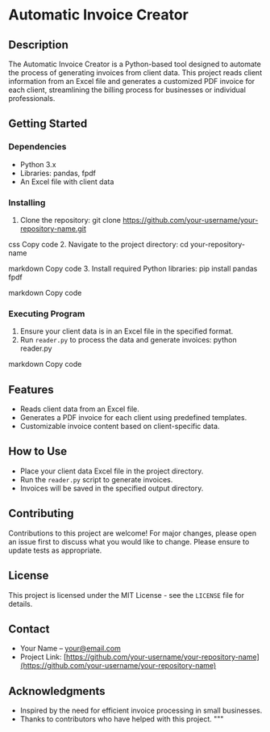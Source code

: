 
# Automatic Invoice Creator

## Description
The Automatic Invoice Creator is a Python-based tool designed to automate the process of generating invoices from client data. This project reads client information from an Excel file and generates a customized PDF invoice for each client, streamlining the billing process for businesses or individual professionals.

## Getting Started

### Dependencies
- Python 3.x
- Libraries: pandas, fpdf
- An Excel file with client data

### Installing
1. Clone the repository:
git clone https://github.com/your-username/your-repository-name.git

css
Copy code
2. Navigate to the project directory:
cd your-repository-name

markdown
Copy code
3. Install required Python libraries:
pip install pandas fpdf

markdown
Copy code

### Executing Program
1. Ensure your client data is in an Excel file in the specified format.
2. Run `reader.py` to process the data and generate invoices:
python reader.py

markdown
Copy code

## Features
- Reads client data from an Excel file.
- Generates a PDF invoice for each client using predefined templates.
- Customizable invoice content based on client-specific data.

## How to Use
- Place your client data Excel file in the project directory.
- Run the `reader.py` script to generate invoices.
- Invoices will be saved in the specified output directory.

## Contributing
Contributions to this project are welcome! For major changes, please open an issue first to discuss what you would like to change. Please ensure to update tests as appropriate.

## License
This project is licensed under the MIT License - see the `LICENSE` file for details.

## Contact
- Your Name – [your@email.com](mailto:your@email.com)
- Project Link: [https://github.com/your-username/your-repository-name](https://github.com/your-username/your-repository-name)

## Acknowledgments
- Inspired by the need for efficient invoice processing in small businesses.
- Thanks to contributors who have helped with this project.
"""
